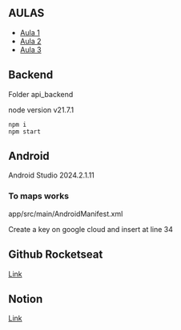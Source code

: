 ## AULAS

- [Aula 1](https://www.youtube.com/watch?v=xmkcrgPxCe0&ab_channel=Rocketseat)
- [Aula 2](https://www.youtube.com/watch?v=PKz1jT9JGF0&ab_channel=Rocketseat)
- [Aula 3](https://www.youtube.com/watch?v=AunANMLNwTQ&ab_channel=Rocketseat)

## Backend

Folder api_backend

node version v21.7.1

```shell
npm i
npm start
```

## Android

Android Studio 2024.2.1.11

### To maps works

app/src/main/AndroidManifest.xml

Create a key on google cloud and insert at line 34

## Github Rocketseat

[Link](https://github.com/rocketseat-education/nlw-pocket-mobile-kotlin)

## Notion

[Link](https://docs-rocketseat.notion.site/Kotlin-Android-149395da57708123b813e9cf3608bfd5#1643d4c5bb9049098821e0c4624ba3e4)
